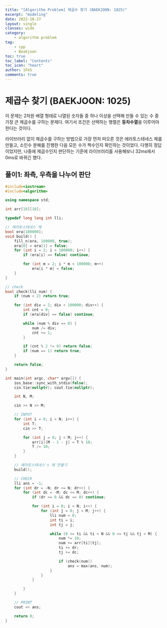 ```yaml
---
title: "[Algorithm Problem] 제곱수 찾기 (BAEKJOON: 1025)"
excerpt: "modeling"
date: 2022-10-27
layout: single
classes: wide
category:
    - algorithm problem
tag:
    - cpp
    - Beakjoon
toc: true
toc_label: "Contents"
toc_icon: "heart"
author: 1FeS
comments: true
---
```


# 제곱수 찾기 (BAEKJOON: 1025)

이 문제는 2차원 배열 형태로 나열된 숫자들 중 하나 이상을 선택해 만들 수 있는 수 중 가장 큰 제곱수를 구하는 문제다. 여기서 조건은 선택하는 행렬은 **등차수열**을 이루어야 한다는 것이다.

라이브러리 없이 제곱수를 구하는 방법으로 가장 먼저 떠오른 것은 에라토스테네스 체를 만들고, 소인수 분해를 진행한 다음 모든 수가 짝수인지 확인하는 것이었다. 다행히 정답이었지만, 나중에 제곱수인지 판단하는 기준에 라이브러리를 사용해보니 32ms에서 0ms로 바뀌긴 했다.

## 풀이1: 좌측, 우측을 나누어 판단

```cpp
#include<iostream>
#include<algorithm>

using namespace std;

int arr[10][10];

typedef long long int lli;

// 에라토스테네스 체
bool era[100000];
void build() {
	fill_n(era, 100000, true);
	era[0] = era[1] = false;
	for (int i = 2; i < 100000; i++) {
		if (era[i] == false) continue;

		for (int m = 2; i * m < 100000; m++)
			era[i * m] = false;
	}
}

// check
bool check(lli num) {
	if (num < 2) return true;

	for (int div = 2; div < 100000; div++) {
		int cnt = 0;
		if (era[div] == false) continue;

		while (num % div == 0) {
			num /= div;
			cnt += 1;
		}

		if (cnt % 2 != 0) return false;
		if (num == 1) return true;
	}

	return false;
}

int main(int argc, char* argv[]) {
	ios_base::sync_with_stdio(false);
	cin.tie(nullptr); cout.tie(nullptr);

	int N, M;

	cin >> N >> M;

	// INPUT
	for (int i = 0; i < N; i++) {
		int T;
		cin >> T;

		for (int j = 0; j < M; j++) {
			arr[i][M - 1 - j] = T % 10;
			T /= 10;
		}
	}

	// 에라토스테네스's 체 만들기
	build();

	// CHECK
	lli ans = -1;
	for (int dr = -N; dr <= N; dr++) {
		for (int dc = -M; dc <= M; dc++) {
			if (dr == 0 && dc == 0) continue;

			for (int i = 0; i < N; i++) {
				for (int j = 0; j < M; j++) {
					lli num = 0;
					int ti = i;
					int tj = j;

					while (0 <= ti && ti < N && 0 <= tj && tj < M) {
						num *= 10;
						num += arr[ti][tj];
						ti += dr;
						tj += dc;

						if (check(num))
							ans = max(ans, num);
					}
				}
			}

		}
	}

	// PRINT
	cout << ans;

	return 0;
}
```
